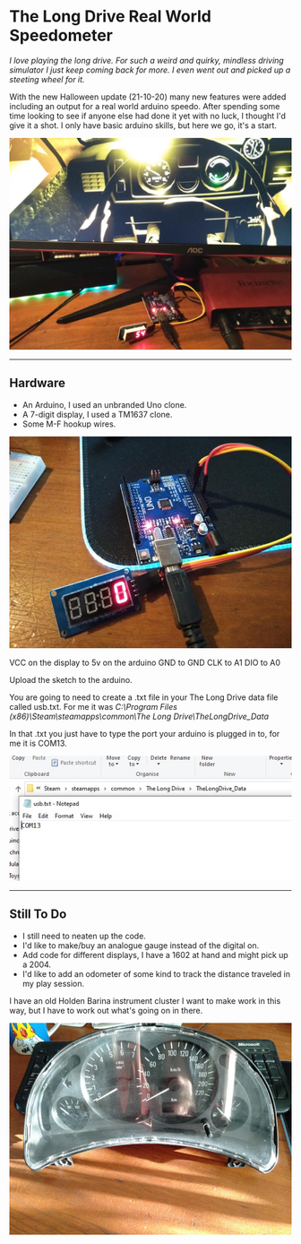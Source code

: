 # The Long Drive Real World Speedometer

*I love playing the long drive. For such a weird and quirky, mindless driving simulator I just keep coming back for more. I even went out and picked up a steeting wheel for it.*

With the new Halloween update (21-10-20) many new features were added including an output for a real world arduino speedo. After spending some time looking to see if anyone else had done it yet with no luck, I thought I'd give it a shot. I only have basic arduino skills, but here we go, it's a start.

![alt text](https://github.com/BennyBones/TLDspeedo/blob/main/realworldspeedo1.jpg "Real world speedo in action")

---

## Hardware 

* An Arduino, I used an unbranded Uno clone.
* A 7-digit display, I used a TM1637 clone.
* Some M-F hookup wires.

![alt text](https://github.com/BennyBones/TLDspeedo/blob/main/ardunio1.jpg "Arduino")

VCC on the display to 5v on the arduino
GND to GND
CLK to A1
DIO to A0

Upload the sketch to the arduino.

You are going to need to create a .txt file in your The Long Drive data file called usb.txt. For me it was *C:\Program Files (x86)\Steam\steamapps\common\The Long Drive\TheLongDrive_Data*

In that .txt you just have to type the port your arduino is plugged in to, for me it is COM13.

![alt text](https://github.com/BennyBones/TLDspeedo/blob/main/fileLocation.jpg "File locations")

---

## Still To Do

* I still need to neaten up the code.
* I'd like to make/buy an analogue gauge instead of the digital on.
* Add code for different displays, I have a 1602 at hand and might pick up a 2004.
* I'd like to add an odometer of some kind to track the distance traveled in my play session.

I have an old Holden Barina instrument cluster I want to make work in this way, but I have to work out what's going on in there.

![alt text](https://github.com/BennyBones/TLDspeedo/blob/main/HoldenSpeedo.jpg "Holden XC combo instrument cluster")
